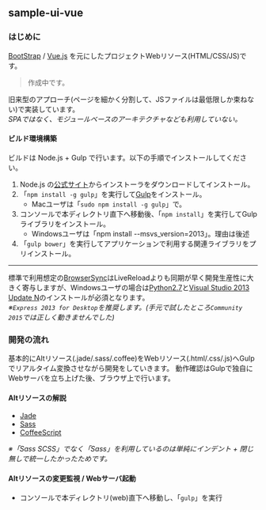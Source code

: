 sample-ui-vue
---

### はじめに

[BootStrap](http://getbootstrap.com/) / [Vue.js](http://jp.vuejs.org/) を元にしたプロジェクトWebリソース(HTML/CSS/JS)です。  

> 作成中です。

旧来型のアプローチ(ページを細かく分割して、JSファイルは最低限しか束ねない)で実装しています。  
*SPAではなく、モジュールベースのアーキテクチャなども利用していない。*

#### ビルド環境構築

ビルドは Node.js + Gulp で行います。以下の手順でインストールしてください。

1. Node.js の[公式サイト](http://nodejs.jp/)からインストーラをダウンロードしてインストール。
1. 「`npm install -g gulp`」を実行して[Gulp](http://gulpjs.com/)をインストール。
    - Macユーザは「`sudo npm install -g gulp`」で。
1. コンソールで本ディレクトリ直下へ移動後、「`npm install`」を実行してGulpライブラリをインストール。
    - Windowsユーザは「npm install --msvs_version=2013」。理由は後述
1. 「`gulp bower`」を実行してアプリケーションで利用する関連ライブラリをプリインストール。

---

標準で利用想定の[BrowserSync](http://www.browsersync.io/)はLiveReloadよりも同期が早く開発生産性に大きく寄与しますが、Windowsユーザの場合は[Python2.7](https://www.python.org/)と[Visual Studio 2013 Update N](https://www.visualstudio.com/downloads/download-visual-studio-vs)のインストールが必須となります。  
*※`Express 2013 for Desktop`を推奨します。(手元で試したところ`Community 2015`では正しく動きませんでした)*

### 開発の流れ

基本的にAltリソース(.jade/.sass/.coffee)をWebリソース(.html/.css/.js)へGulpでリアルタイム変換させながら開発をしていきます。
動作確認はGulpで独自にWebサーバを立ち上げた後、ブラウザ上で行います。  

#### Altリソースの解説

- [Jade](http://jade-lang.com/)
- [Sass](http://sass-lang.com/)
- [CoffeeScript](http://coffeescript.org/)

*※「Sass SCSS」でなく「Sass」を利用しているのは単純にインデント + 閉じ無しで統一したかったためです。*

#### Altリソースの変更監視 / Webサーバ起動

+ コンソールで本ディレクトリ(web)直下へ移動し、「`gulp`」を実行

